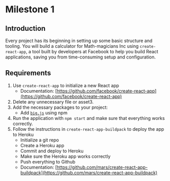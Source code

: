 # Milestone 1

## Introduction
Every project has its beginning in setting up some basic structure and tooling. You will build a calculator for Math-magicians Inc using `create-react-app`, a tool built by developers at Facebook to help you build React applications, saving you from time-consuming setup and configuration.

## Requirements

1. Use `create-react-app` to initialize a new React app
    - Documentation: [https://github.com/facebook/create-react-app](https://github.com/facebook/create-react-app)
2. Delete any unnecessary file or asset3. 
3. Add the necessary packages to your project:
    - Add [`big.js`](https://github.com/MikeMcl/big.js/) using npm
4. Run the application with `npm start` and make sure that everything works correctly.
5. Follow the instructions in `create-react-app-buildpack` to deploy the app to Heroku
    - Initialize a git repo
    - Create a Heroku app
    - Commit and deploy to Heroku
    - Make sure the Heroku app works correctly
    - Push everything to Github
    - Documentation: [https://github.com/mars/create-react-app-buildpack](https://github.com/mars/create-react-app-buildpack)
